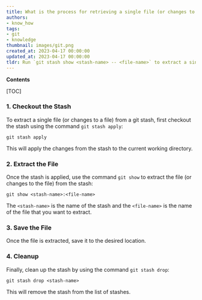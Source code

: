 ```yaml
---
title: What is the process for retrieving a single file (or changes to a file) from a git stash?
authors:
- know_how
tags:
- git
- knowledge
thumbnail: images/git.png
created_at: 2023-04-17 00:00:00
updated_at: 2023-04-17 00:00:00
tldr: Run `git stash show <stash-name> -- <file-name>` to extract a single file (or changes to a file) from a git stash.
---
```


**Contents**

[TOC]

### 1. Checkout the Stash

To extract a single file (or changes to a file) from a git stash, first checkout the stash using the command `git stash apply`:

```git
git stash apply
```

This will apply the changes from the stash to the current working directory.

### 2. Extract the File

Once the stash is applied, use the command `git show` to extract the file (or changes to the file) from the stash:

```git
git show <stash-name>:<file-name>
```

The `<stash-name>` is the name of the stash and the `<file-name>` is the name of the file that you want to extract.

### 3. Save the File

Once the file is extracted, save it to the desired location.

### 4. Cleanup

Finally, clean up the stash by using the command `git stash drop`:

```git
git stash drop <stash-name>
```

This will remove the stash from the list of stashes.
